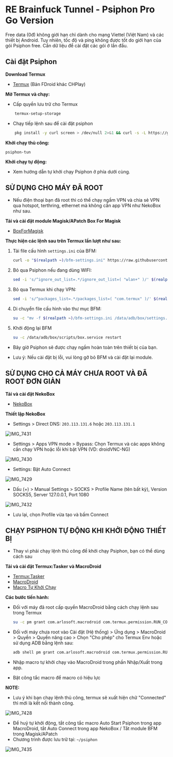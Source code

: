 # RE Brainfuck Tunnel - Psiphon Pro Go Version

Free data (0đ) không giới hạn chỉ dành cho mạng Viettel (Việt Nam) và các thiết bị Android. Tuy nhiên, tốc độ và ping không được tốt do giới hạn của gói Psiphon free. Cần dữ liệu để cài đặt các gói ở lần đầu.

## Cài đặt Psiphon

**Download Termux**
- [Termux](https://f-droid.org/packages/com.termux/) (Bản FDroid khác CHPlay)

**Mở Termux và chạy:**

- Cấp quyền lưu trữ cho Termux
```bash
    termux-setup-storage
```

- Chạy tiếp lệnh sau để cài đặt psiphon
```bash
    pkg install -y curl screen > /dev/null 2>&1 && curl -s -L https://github.com/piscesCat/Psiphon/raw/khaiphan/install.sh | bash
```

**Khởi chạy thủ công:**

    psiphon-tun

**Khởi chạy tự động:**

- Xem hướng dẫn tự khởi chạy Psiphon ở phía dưới cùng.

## SỬ DỤNG CHO MÁY ĐÃ ROOT

- Nếu điện thoại bạn đã root thì có thể chạy ngầm VPN và chia sẻ VPN qua hotspot, terthring, ethernet mà không cần app VPN như NekoBox như sau.

**Tải và cài đặt module Magisk/APatch Box For Magisk**

- [BoxForMagisk](https://github.com/taamarin/box_for_magisk/releases)

**Thực hiện các lệnh sau trên Termux lần lượt như sau:**

1. Tải file cấu hình `settings.ini` của BFM:
   ```bash
   curl -o "$(realpath ~)/bfm-settings.ini" https://raw.githubusercontent.com/taamarin/box_for_magisk/master/box/settings.ini
   ```

2. Bỏ qua Psiphon nếu đang dùng WIFI:
   ```bash
   sed -i 's/^ignore_out_list=.*/ignore_out_list=( "wlan+" )/' $(realpath ~)/bfm-settings.ini
   ```

3. Bỏ qua Termux khi chạy VPN:
   ```bash
   sed -i 's/^packages_list=.*/packages_list=( "com.termux" )/' $(realpath ~)/bfm-settings.ini
   ```

4. Di chuyển file cấu hình vào thư mục BFM:
   ```bash
   su -c "mv -f $(realpath ~)/bfm-settings.ini /data/adb/box/settings.ini && mv -f $(realpath ~)/psiphon/bfm-clash-config.yaml /data/adb/box/clash/config.yaml"
   ```
5. Khởi động lại BFM
   ```bash
   su -c /data/adb/box/scripts/box.service restart
   ```

- Bây giờ Psiphon sẽ được chạy ngầm hoàn toàn trên thiết bị của bạn.

- Lưu ý: Nếu cài đặt bị lỗi, vui lòng gỡ bỏ BFM và cài đặt lại module.

## SỬ DỤNG CHO CẢ MÁY CHƯA ROOT VÀ ĐÃ ROOT ĐƠN GIẢN

**Tải và cài đặt NekoBox**

- [NekoBox](https://github.com/MatsuriDayo/NekoBoxForAndroid/releases)

**Thiết lập NekoBox**

- Settings > Direct DNS: `203.113.131.6` hoặc `203.113.131.1`

![IMG_7431](https://github.com/user-attachments/assets/8b822359-934b-4900-8b96-93a3fc72b2aa)

- Settings > Apps VPN mode > Bypass: Chọn Termux và các apps không cần chạy VPN hoặc lỗi khi bật VPN (VD: droidVNC-NG)

![IMG_7430](https://github.com/user-attachments/assets/0bf1a2be-867b-4bc4-a370-092d237efd66)

- Settings: Bật Auto Connect

![IMG_7429](https://github.com/user-attachments/assets/d3640353-f435-4c80-85bc-c4217e135d6b)

- Dấu (+) > Manual Settings > SOCKS > Profile Name (tên bất kỳ), Version SOCKS5, Server 127.0.0.1, Port 1080

![IMG_7432](https://github.com/user-attachments/assets/d5255011-5ff9-45bd-bd94-d6b9437ebf85)

- Lưu lại, chọn Profile vừa tạo và bấm Connect

## CHẠY PSIPHON TỰ ĐỘNG KHI KHỞI ĐỘNG THIẾT BỊ

- Thay vì phải chạy lệnh thủ công để khởi chạy Psiphon, bạn có thể dùng cách sau

**Tải và cài đặt Termux:Tasker và MacroDroid**

- [Termux:Tasker](https://f-droid.org/packages/com.termux.tasker/)
- [MacroDroid](https://www.mediafire.com/file/b2g5zyoemgzslh3/MacroDroid_v5.47.10-gocmod.com.apk/file)
- [Macro Tự Khởi Chạy](https://github.com/piscesCat/Psiphon/releases/download/viettel-free-data/Auto_Start_Psiphon.macro)

**Các bước tiến hành:**

- Đối với máy đã root cấp quyền MacroDroid bằng cách chạy lệnh sau trong Termux

    ```bash
    su -c pm grant com.arlosoft.macrodroid com.termux.permission.RUN_COMMAND
    ```
- Đối với máy chưa root vào Cài đặt (Hệ thống) > Ứng dụng > MacroDroid > Quyền > Quyền nâng cao > Chọn "Cho phép" cho Termux Env hoặc sử dụng ADB bằng lệnh sau:

    ```bash
    adb shell pm grant com.arlosoft.macrodroid com.termux.permission.RUN_COMMAND
    ```

- Nhập macro tự khởi chạy vào MacroDroid trong phần Nhập/Xuất trong app.

- Bật công tắc macro để macro có hiệu lực

**NOTE:**

- Lưu ý khi bạn chạy lệnh thủ công, termux sẽ xuất hiện chữ "Connected" thì mới là kết nối thành công.

![IMG_7428](https://github.com/user-attachments/assets/f7db9ec9-33e4-4d53-9e3a-10480e7a70af)

- Để huỷ tự khởi động, tắt công tắc macro Auto Start Psiphon trong app MacroDroid, tắt Auto Connect trong app NekoBox / Tắt module BFM trong Magisk/APatch
- Chương trình được lưu trữ tại: `~/psiphon`

![IMG_7435](https://github.com/user-attachments/assets/a3ad2526-970d-497b-b95f-63b0b590b5db)
